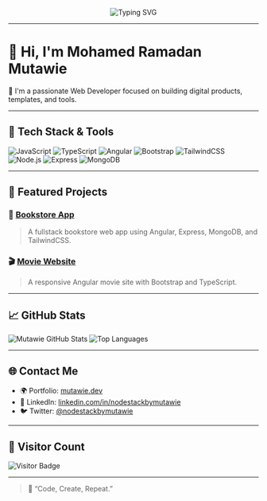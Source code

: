 <p align="center">
  <img src="https://readme-typing-svg.herokuapp.com?font=Fira+Code&size=22&pause=1000&center=true&vCenter=true&width=440&lines=Hi+I'm+Mohamed+Ramadan;Fullstack+Web+Developer;I+build+cool+digital+products!;Welcome+to+my+GitHub+profile" alt="Typing SVG" />
</p>



---

# 👋 Hi, I'm Mohamed Ramadan Mutawie

🎯 I'm a passionate Web Developer focused on building digital products, templates, and tools.

---

## 🚀 Tech Stack & Tools

![JavaScript](https://img.shields.io/badge/JavaScript-F7DF1E?style=for-the-badge&logo=javascript&logoColor=000)
![TypeScript](https://img.shields.io/badge/TypeScript-007ACC?style=for-the-badge&logo=typescript&logoColor=fff)
![Angular](https://img.shields.io/badge/Angular-DD0031?style=for-the-badge&logo=angular&logoColor=white)
![Bootstrap](https://img.shields.io/badge/Bootstrap-563D7C?style=for-the-badge&logo=bootstrap&logoColor=white)
![TailwindCSS](https://img.shields.io/badge/TailwindCSS-38B2AC?style=for-the-badge&logo=tailwind-css&logoColor=white)
![Node.js](https://img.shields.io/badge/Node.js-339933?style=for-the-badge&logo=nodedotjs&logoColor=white)
![Express](https://img.shields.io/badge/Express.js-000000?style=for-the-badge&logo=express&logoColor=white)
![MongoDB](https://img.shields.io/badge/MongoDB-4EA94B?style=for-the-badge&logo=mongodb&logoColor=white)

---

## 📂 Featured Projects

### 📘 [Bookstore App](https://github.com/nodestackbymutawie/bookstore-app)
> A fullstack bookstore web app using Angular, Express, MongoDB, and TailwindCSS.

### 🎬 [Movie Website](https://github.com/nodestackbymutawie/movie-website)
> A responsive Angular movie site with Bootstrap and TypeScript.

---

## 📈 GitHub Stats

![Mutawie GitHub Stats](https://github-readme-stats.vercel.app/api?username=nodestackbymutawie&show_icons=true&theme=tokyonight)
![Top Languages](https://github-readme-stats.vercel.app/api/top-langs/?username=nodestackbymutawie&layout=compact&theme=tokyonight)

---

## 🌐 Contact Me

- 🌍 Portfolio: [mutawie.dev](https://mutawie.dev)
- 💼 LinkedIn: [linkedin.com/in/nodestackbymutawie](https://linkedin.com/in/nodestackbymutawie)
- 🐦 Twitter: [@nodestackbymutawie](https://twitter.com/nodestackbymutawie)

---

## 👀 Visitor Count

![Visitor Badge](https://komarev.com/ghpvc/?username=nodestackbymutawie&color=blue)

---

> 🧠 “Code, Create, Repeat.”
